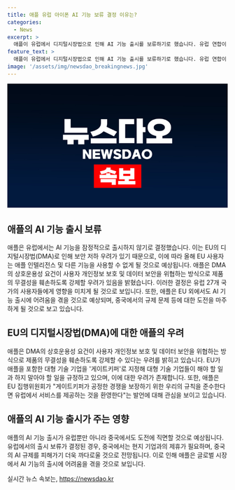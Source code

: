 ```yaml
---
title: 애플 유럽 아이폰 AI 기능 보류 결정 이유는?
categories:
  - News
excerpt: >
  애플이 유럽에서 디지털시장법으로 인해 AI 기능 출시를 보류하기로 했습니다. 유럽 연합이 제품과 서비스 보안을 우려해 애플을 포함한 대형 기술 기업을 규제하고 있으며, 애플은 이로 인해 아이폰과 맥에 탑재할 예정이었던 AI 기능을 출시하지 않을 것으로 전했습니다. EU 사용자는 애플의 AI 기능을 이용할 수 없게 될 전망이며, 애플은 해당 법을 준수한다면 유럽에서 서비스를 제공할 준비가 되어 있다고 밝혔습니다. 이에 따라 유럽 27개국의 사용자들은 애플의 새로운 AI 기능에 접근할 수 있게 될 것으로 예상됩니다.
feature_text: >
  애플이 유럽에서 디지털시장법으로 인해 AI 기능 출시를 보류하기로 했습니다. 유럽 연합이 제품과 서비스 보안을 우려해 애플을 포함한 대형 기술 기업을 규제하고 있으며, 애플은 이로 인해 아이폰과 맥에 탑재할 예정이었던 AI 기능을 출시하지 않을 것으로 전했습니다. EU 사용자는 애플의 AI 기능을 이용할 수 없게 될 전망이며, 애플은 해당 법을 준수한다면 유럽에서 서비스를 제공할 준비가 되어 있다고 밝혔습니다. 이에 따라 유럽 27개국의 사용자들은 애플의 새로운 AI 기능에 접근할 수 있게 될 것으로 예상됩니다.
image: '/assets/img/newsdao_breakingnews.jpg'
---
```


<p><img src="/assets/img/newsdao_breakingnews.jpg" alt="implanttips 속보" /></p>

<h2 data-ke-size="size26">애플의 AI 기능 출시 보류</h2>

<p data-ke-size="size16">애플은 유럽에서는 AI 기능을 잠정적으로 출시하지 않기로 결정했습니다. 이는 EU의 디지털시장법(DMA)로 인해 보안 저하 우려가 있기 때문으로, 이에 따라 올해 EU 사용자는 애플 인텔리전스 및 다른 기능을 사용할 수 없게 될 것으로 예상됩니다. 애플은 DMA의 상호운용성 요건이 사용자 개인정보 보호 및 데이터 보안을 위협하는 방식으로 제품의 무결성을 훼손하도록 강제할 우려가 있음을 밝혔습니다. 이러한 결정은 유럽 27개 국가의 사용자들에게 영향을 미치게 될 것으로 보입니다. 또한, 애플은 EU 외에서도 AI 기능 출시에 어려움을 겪을 것으로 예상되며, 중국에서의 규제 문제 등에 대한 도전을 마주하게 될 것으로 보고 있습니다.</p>

<h2 data-ke-size="size26">EU의 디지털시장법(DMA)에 대한 애플의 우려</h2>

<p data-ke-size="size16">애플은 DMA의 상호운용성 요건이 사용자 개인정보 보호 및 데이터 보안을 위협하는 방식으로 제품의 무결성을 훼손하도록 강제할 수 있다는 우려를 밝히고 있습니다. EU가 애플을 포함한 대형 기술 기업을 '게이트키퍼'로 지정해 대형 기술 기업들이 해야 할 일과 하지 말아야 할 일을 규정하고 있으며, 이에 대한 우려가 존재합니다. 또한, 애플은 EU 집행위원회가 "게이트키퍼가 공정한 경쟁을 보장하기 위한 우리의 규칙을 준수한다면 유럽에서 서비스를 제공하는 것을 환영한다"는 발언에 대해 관심을 보이고 있습니다.</p>

<h2 data-ke-size="size26">애플의 AI 기능 출시가 주는 영향</h2>

<p data-ke-size="size16">애플의 AI 기능 출시가 유럽뿐만 아니라 중국에서도 도전에 직면할 것으로 예상됩니다. 유럽에서의 출시 보류가 결정된 경우, 중국에서는 현지 기업과의 제휴가 필요하며, 중국의 AI 규제를 피해가기 더욱 까다로울 것으로 전망됩니다. 이로 인해 애플은 글로벌 시장에서 AI 기능의 출시에 어려움을 겪을 것으로 보입니다.</p>
실시간 뉴스 속보는, <a href="https://newsdao.kr" rel="dofollow">https://newsdao.kr</a>


